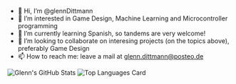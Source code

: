 - 👋 Hi, I’m @glennDittmann
- 👀 I’m interested in Game Design, Machine Learning and Microcontroller programming 
- 🌱 I’m currently learning Spanish, so tandems are very welcome!
- 💞️ I’m looking to collaborate on interesing projects (on the topics above), preferably Game Design
- 📫 How to reach me: leave a mail at glenn.dittmann@posteo.de


![Glenn's GitHub Stats](https://github-readme-stats.vercel.app/api?username=glennDittmann&count_private=true&include_all_commits=true&show_icons=true&hide_border=true&theme=dark)
![Top Languages Card](https://github-readme-stats.vercel.app/api/top-langs/?username=glennDittmann&count_private=true&include_all_commits=true&show_icons=true&hide_border=true&theme=dark)



<!---
glennDittmann/glennDittmann is a ✨ special ✨ repository because its `README.md` (this file) appears on your GitHub profile.
You can click the Preview link to take a look at your changes.
--->
